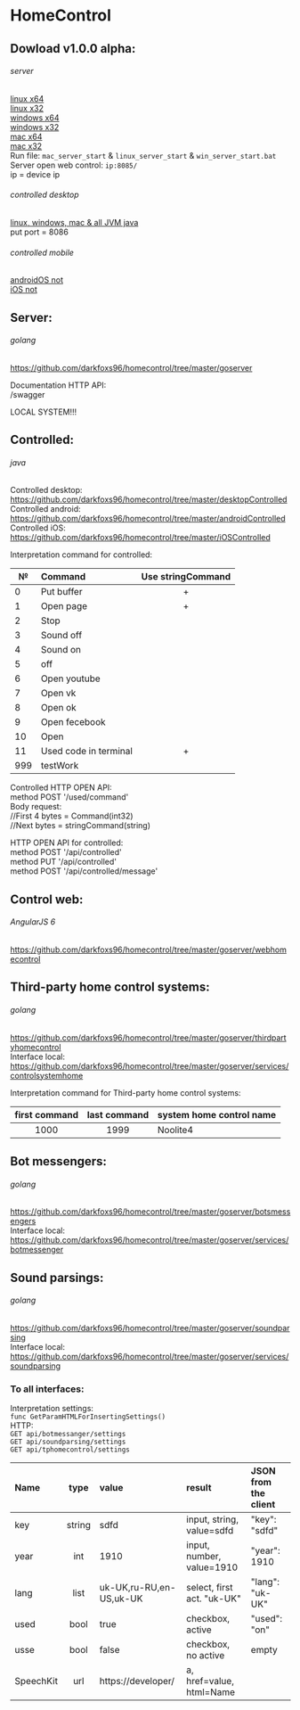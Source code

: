 # HomeControl

Dowload v1.0.0 alpha:  
-------  
###### server ######  
[linux x64](https://yadi.sk/d/rafUixFC3YBFEG)  
[linux x32](https://yadi.sk/d/tPTurI2K3YBFDq)  
[windows x64](https://yadi.sk/d/0OEBBPe73YBFF2)  
[windows x32](https://yadi.sk/d/I3m-FtWx3YBFEc)  
[mac x64](https://yadi.sk/d/73rT_rae3YBFFg)  
[mac x32](https://yadi.sk/d/m7nqL7Rm3YBFFP)  
Run file: `mac_server_start` & `linux_server_start` & `win_server_start.bat`  
Server open web control: `ip:8085/`  
ip = device ip  

###### controlled desktop ######  
[linux, windows, mac & all JVM java](https://yadi.sk/d/-2WA7S753YCNQK)  
put port = 8086

###### controlled mobile ######  
[androidOS not](/)  
[iOS not](/)  

Server:
-------  
###### golang ######  
https://github.com/darkfoxs96/homecontrol/tree/master/goserver  

Documentation HTTP API:  
/swagger

LOCAL SYSTEM!!!

Controlled:
-------  
###### java ######  
Controlled desktop: https://github.com/darkfoxs96/homecontrol/tree/master/desktopControlled  
Controlled android: https://github.com/darkfoxs96/homecontrol/tree/master/androidControlled  
Controlled iOS: https://github.com/darkfoxs96/homecontrol/tree/master/iOSControlled  

Interpretation command for controlled:

| №       | Command                         | Use stringCommand  |
| ------- | :------------------------------ | :----------------: |
| 0       | Put buffer                      | +                  |
| 1       | Open page                       | +                  |
| 2       | Stop                            |                    |
| 3       | Sound off                       |                    |
| 4       | Sound on                        |                    |
| 5       | off                             |                    |
| 6       | Open youtube                    |                    |
| 7       | Open vk                         |                    |
| 8       | Open ok                         |                    |
| 9       | Open fecebook                   |                    |
| 10      | Open                            |                    |
| 11      | Used code in terminal           | +                  |
| 999     | testWork                        |                    |

Controlled HTTP OPEN API:  
method POST '/used/command'  
Body request:  
//First 4 bytes = Command(int32)   
//Next bytes = stringCommand(string)

HTTP OPEN API for controlled:  
method POST '/api/controlled'  
method PUT '/api/controlled'  
method POST '/api/controlled/message'

Control web:
-------  
###### AngularJS 6 ######  
https://github.com/darkfoxs96/homecontrol/tree/master/goserver/webhomecontrol

Third-party home control systems:
-------
###### golang ######  
https://github.com/darkfoxs96/homecontrol/tree/master/goserver/thirdpartyhomecontrol   
Interface local:  
https://github.com/darkfoxs96/homecontrol/tree/master/goserver/services/controlsystemhome  

Interpretation command for Third-party home control systems:  

| first command | last command | system home control name |
| :-----------: | :----------: | ------------------------ |
| 1000          | 1999         | Noolite4                 |

Bot messengers:
-------
###### golang ######  
https://github.com/darkfoxs96/homecontrol/tree/master/goserver/botsmessengers   
Interface local:  
https://github.com/darkfoxs96/homecontrol/tree/master/goserver/services/botmessenger

Sound parsings:
-------
###### golang ######  
https://github.com/darkfoxs96/homecontrol/tree/master/goserver/soundparsing  
Interface local:  
https://github.com/darkfoxs96/homecontrol/tree/master/goserver/services/soundparsing

### To all interfaces: ###
Interpretation settings:  
```func GetParamHTMLForInsertingSettings()```  
HTTP:  
```GET api/botmessanger/settings```  
```GET api/soundparsing/settings```  
```GET api/tphomecontrol/settings```  

| Name          | type         | value                    | result                      | JSON from the client |
| :------------ | :----------: | :----------------------- | :-------------------------- | :------------------- |
| key           | string       | sdfd                     | input, string, value=sdfd   | "key": "sdfd"        |
| year          | int          | 1910                     | input, number, value=1910   | "year": 1910         |
| lang          | list         | uk-UK,ru-RU,en-US,uk-UK  | select, first act. "uk-UK"  | "lang": "uk-UK"      |
| used          | bool         | true                     | checkbox, active            | "used": "on"         |
| usse          | bool         | false                    | checkbox, no active         | empty                |
| SpeechKit     | url          | https://developer/       | a, href=value, html=Name    |                      |
